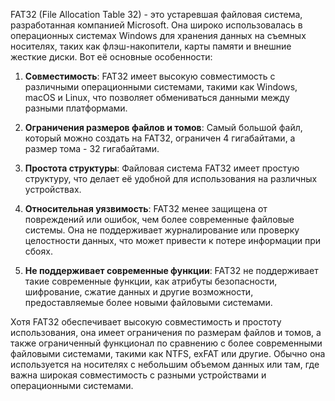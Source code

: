 FAT32 (File Allocation Table 32) - это устаревшая файловая система, разработанная компанией Microsoft. Она широко использовалась в операционных системах Windows для хранения данных на съемных носителях, таких как флэш-накопители, карты памяти и внешние жесткие диски. Вот её основные особенности:

1. **Совместимость**: FAT32 имеет высокую совместимость с различными операционными системами, такими как Windows, macOS и Linux, что позволяет обмениваться данными между разными платформами.

2. **Ограничения размеров файлов и томов**: Самый большой файл, который можно создать на FAT32, ограничен 4 гигабайтами, а размер тома - 32 гигабайтами.

3. **Простота структуры**: Файловая система FAT32 имеет простую структуру, что делает её удобной для использования на различных устройствах.

4. **Относительная уязвимость**: FAT32 менее защищена от повреждений или ошибок, чем более современные файловые системы. Она не поддерживает журналирование или проверку целостности данных, что может привести к потере информации при сбоях.

5. **Не поддерживает современные функции**: FAT32 не поддерживает такие современные функции, как атрибуты безопасности, шифрование, сжатие данных и другие возможности, предоставляемые более новыми файловыми системами.

Хотя FAT32 обеспечивает высокую совместимость и простоту использования, она имеет ограничения по размерам файлов и томов, а также ограниченный функционал по сравнению с более современными файловыми системами, такими как NTFS, exFAT или другие. Обычно она используется на носителях с небольшим объемом данных или там, где важна широкая совместимость с разными устройствами и операционными системами.
